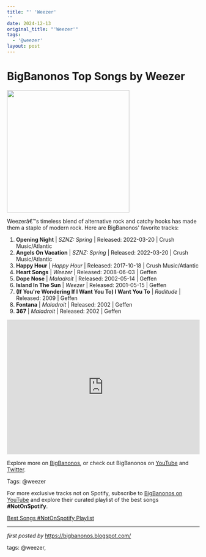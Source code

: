 ```yaml
---
title: "' 'Weezer'
'"
date: 2024-12-13
original_title: "'Weezer'"
tags:
  - '@weezer'
layout: post
---
```

<h1>BigBanonos Top Songs by Weezer</h1>
<div class="separator"><a href="https://substackcdn.com/image/fetch/f_auto,q_auto:good,fl_progressive:steep/https%3A%2F%2Fsubstack-post-media.s3.amazonaws.com%2Fpublic%2Fimages%2Fe482eac8-a0b6-4da4-97ca-789b65bb3ba8_1400x1000.jpeg" ><img alt="" border="0" width="320" data-original-height="1000" data-original-width="1400" src="https://substackcdn.com/image/fetch/f_auto,q_auto:good,fl_progressive:steep/https%3A%2F%2Fsubstack-post-media.s3.amazonaws.com%2Fpublic%2Fimages%2Fe482eac8-a0b6-4da4-97ca-789b65bb3ba8_1400x1000.jpeg"/></a></div>
<p>Weezerâ€™s timeless blend of alternative rock and catchy hooks has made them a staple of modern rock. Here are BigBanonos' favorite tracks:</p> <ol> <li><strong>Opening Night</strong> | <em>SZNZ: Spring</em> | Released: 2022-03-20 | Crush Music/Atlantic</li> <li><strong>Angels On Vacation</strong> | <em>SZNZ: Spring</em> | Released: 2022-03-20 | Crush Music/Atlantic</li> <li><strong>Happy Hour</strong> | <em>Happy Hour</em> | Released: 2017-10-18 | Crush Music/Atlantic</li> <li><strong>Heart Songs</strong> | <em>Weezer</em> | Released: 2008-06-03 | Geffen</li> <li><strong>Dope Nose</strong> | <em>Maladroit</em> | Released: 2002-05-14 | Geffen</li> <li><strong>Island In The Sun</strong> | <em>Weezer</em> | Released: 2001-05-15 | Geffen</li> <li><strong>(If You're Wondering If I Want You To) I Want You To</strong> | <em>Raditude</em> | Released: 2009 | Geffen</li> <li><strong>Fontana</strong> | <em>Maladroit</em> | Released: 2002 | Geffen</li> <li><strong>367</strong> | <em>Maladroit</em> | Released: 2002 | Geffen</li>
</ol> <div> <iframe src="https://open.spotify.com/embed/playlist/1UYnt5oxms5DGAQ11BnY3z?utm_source=generator" width="100%" height="352" frameborder="0" allowfullscreen="" allow="autoplay; clipboard-write; encrypted-media; fullscreen; picture-in-picture" loading="lazy"></iframe>
</div> <p>Explore more on <a href="https://bigbanonos.blogspot.com/">BigBanonos</a>, or check out BigBanonos on <a href="https://www.youtube.com/@BigBanonos">YouTube</a> and <a href="https://x.com/bigbanonos">Twitter</a>.</p> <p>Tags: @weezer</p>


<!--Subscribe and Playlist Links-->
<div>
    <p>For more exclusive tracks not on Spotify, subscribe to <a href="https://www.youtube.com/@BigBanonos" target="_blank">BigBanonos on YouTube</a> and explore their curated playlist of the best songs <strong>#NotOnSpotify</strong>.</p>
    <p><a href="https://www.youtube.com/playlist?list=PLtuNtuTatqI0kFahUCbtbfenC_ET5O_tr" target="_blank">Best Songs #NotOnSpotify Playlist<br /></a></p></div>

<hr />

<p><em>first posted by</em> <a href="https://bigbanonos.blogspot.com/" rel="noopener" target="_new">https://bigbanonos.blogspot.com/</a></p>

<p>tags: @weezer,</p>
